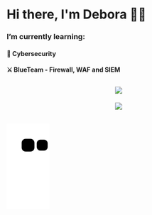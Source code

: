 # Hi there, I'm Debora 👋✨

### I’m currently learning:

#### 🚀 Cybersecurity
#### ⚔️ BlueTeam - Firewall, WAF and SIEM

##

<div align="center">
    <img src="https://github-readme-stats.vercel.app/api?username=deborafaria01&show_icons=true&theme=dracula&include_all_commits=true&count_private=true&rank_icon=github&"/>
  <br>
    <br>
  <img src="https://github-readme-stats.vercel.app/api/top-langs/?username=deborafaria01&layout=donut&langs_count=7&theme=dracula"/>
  <a href="https://github.com/deborafaria01">
</div>

 ##
  
 <div>

![Snake animation](https://github.com/deborafaria01/deborafaria01/blob/output/github-contribution-grid-snake.svg)

</div>
